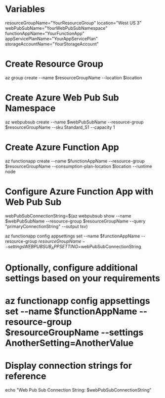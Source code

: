 # Variables
resourceGroupName="YourResourceGroup"
location="West US 3"
webPubSubName="YourWebPubSubNamespace"
functionAppName="YourFunctionApp"
appServicePlanName="YourAppServicePlan"
storageAccountName="YourStorageAccount"

# Create Resource Group
az group create --name $resourceGroupName --location $location

# Create Azure Web Pub Sub Namespace
az webpubsub create --name $webPubSubName --resource-group $resourceGroupName --sku Standard_S1 --capacity 1

# Create Azure Function App
az functionapp create --name $functionAppName --resource-group $resourceGroupName --consumption-plan-location $location --runtime node

# Configure Azure Function App with Web Pub Sub
webPubSubConnectionString=$(az webpubsub show --name $webPubSubName --resource-group $resourceGroupName --query "primaryConnectionString" --output tsv)

az functionapp config appsettings set --name $functionAppName --resource-group $resourceGroupName --settings WEBPUBSUB_APPSETTING=$webPubSubConnectionString

# Optionally, configure additional settings based on your requirements
# az functionapp config appsettings set --name $functionAppName --resource-group $resourceGroupName --settings AnotherSetting=AnotherValue

# Display connection strings for reference
echo "Web Pub Sub Connection String: $webPubSubConnectionString"
